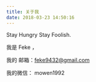 ```yaml
---
title: 关于我
date: 2018-03-23 14:50:16
---
```


Stay Hungry Stay Foolish.

我是 Feke ，

我的 邮箱：feke9432@gmail.com

我的微信： mowen1992